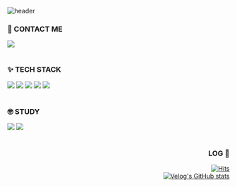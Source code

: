 ![header](https://capsule-render.vercel.app/api?type=slice&color=50:BD8FF8,90:FAE6A4&height=300&text=import%20com.LING_LING👋&&fontSize=52&fontAlign=63&rotate=20&fontAlignY=36)



### 🌈 CONTACT ME
<div align=left>
  <a href="mailto:linglinging@kakao.com">
    <img src="https://img.shields.io/badge/KakaoMail-FFE01B?style=flat&logo=gmail&logoColor=white&link=mailto:linglinging@kakao.com"/>
  </a>
</div>
<br>
  
### ✨ TECH STACK
<div align=left>
    <img src="https://img.shields.io/badge/Java-FFE01B?style=flat-square&logo=coffeescript&logoColor=white"/>
    <img src="https://img.shields.io/badge/Spring-11D057F?style=flat-square&logo=Spring&logoColor=white"/>
    <img src="https://img.shields.io/badge/MySQL-0099ff?style=flat-square&logo=mysql&logoColor=white"/>
    <img src="https://img.shields.io/badge/JavaScript-ffcc00?style=flat-square&logo=javascript&logoColor=white"/>
    <img src="https://img.shields.io/badge/HTML5-E34F26?style=flat-square&logo=html5&logoColor=white"/>
</div>
<br>
  
### 🤓 STUDY
<div align=left>
    <img src="https://img.shields.io/badge/SpringSecurity-11D057?style=flat-square&logo=springsecurity&logoColor=white"/>
    <img src="https://img.shields.io/badge/AWS-ff9900?style=flat-square&logo=amazonaws&logoColor=white"/>
</div>
<br>

<div align=right>

### LOG 🌱
  
  [![Hits](https://hits.seeyoufarm.com/api/count/incr/badge.svg?url=https%3A%2F%2Fvelog.io%2F%40lingling_23&count_bg=%2379C83D&title_bg=%23555555&icon=&icon_color=%23E7E7E7&title=My+Velog&edge_flat=false)](https://hits.seeyoufarm.com) <br>
  [![Velog's GitHub stats](https://velog-readme-stats.vercel.app/api?name=lingling_23)](https://velog.io/@lingling_23)
</div>
<br>


<!-- ![footer](https://capsule-render.vercel.app/api?section=footer&type=slice&color=50:BD8FF8,90:FAE6A4&height=300) -->
